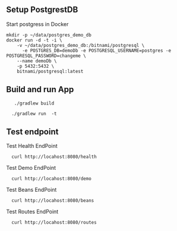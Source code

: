 
## Setup PostgrestDB

Start postgress in Docker

```
mkdir -p ~/data/postgres_demo_db
docker run -d -t -i \
    -v ~/data/postgres_demo_db:/bitnami/postgresql \
	  -e POSTGRES_DB=demoDb -e POSTGRESQL_USERNAME=postgres -e POSTGRESQL_PASSWORD=changeme \
    --name demoDb \
    -p 5432:5432 \
    bitnami/postgresql:latest

```


## Build and run App

```
   ./gradlew build
```

```
  ./gradlew run  -t
```


## Test endpoint


Test Health EndPoint


```
  curl http://locahost:8080/health
```

Test Demo EndPoint


```
  curl http://locahost:8080/demo
```


Test Beans EndPoint


```
  curl http://locahost:8080/beans
```


Test Routes EndPoint


```
  curl http://locahost:8080/routes
```
